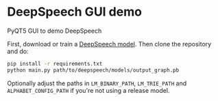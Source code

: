# DeepSpeech GUI demo

PyQT5 GUI to demo DeepSpeech

First, download or train a [DeepSpeech model](https://github.com/mozilla/DeepSpeech). Then clone the repository and do:

```bash
pip install -r requirements.txt
python main.py path/to/deepspeech/models/output_graph.pb
```

Optionally adjust the paths in `LM_BINARY_PATH`, `LM_TRIE_PATH` and `ALPHABET_CONFIG_PATH` if you're not using a release model.
